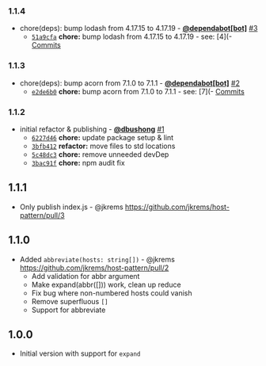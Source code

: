 ### 1.1.4

* chore(deps): bump lodash from 4.17.15 to 4.17.19 - **[@dependabot[bot]](https://github.com/apps/dependabot)** [#3](https://github.com/groupon/host-pattern/pull/3)
  - [`51a9cfa`](https://github.com/groupon/host-pattern/commit/51a9cfa527f4605326a4718a0695d7517aaac03f) **chore:** bump lodash from 4.17.15 to 4.17.19 - see: [4](- [Commits](https://github.com/lodash/lodash/compare/4)


### 1.1.3

* chore(deps): bump acorn from 7.1.0 to 7.1.1 - **[@dependabot[bot]](https://github.com/apps/dependabot)** [#2](https://github.com/groupon/host-pattern/pull/2)
  - [`e2de6b0`](https://github.com/groupon/host-pattern/commit/e2de6b0fb9add86e5b6cdf3321cd5843a544d343) **chore:** bump acorn from 7.1.0 to 7.1.1 - see: [7](- [Commits](https://github.com/acornjs/acorn/compare/7)


### 1.1.2

* initial refactor & publishing - **[@dbushong](https://github.com/dbushong)** [#1](https://github.com/groupon/host-pattern/pull/1)
  - [`6227d46`](https://github.com/groupon/host-pattern/commit/6227d4614dcbedbf16716c7dafed87ebdc73fa4b) **chore:** update package setup & lint
  - [`3bfb412`](https://github.com/groupon/host-pattern/commit/3bfb41285eb1e0e2acfe2447aa3a2792ae6e5900) **refactor:** move files to std locations
  - [`5c48dc3`](https://github.com/groupon/host-pattern/commit/5c48dc3ce5879006c310c10b646c1107cc882e9d) **chore:** remove unneeded devDep
  - [`3bac91f`](https://github.com/groupon/host-pattern/commit/3bac91f7243f1573db793ddc5570f1346c7eefd4) **chore:** npm audit fix


1.1.1
-----
* Only publish index.js - @jkrems
  https://github.com/jkrems/host-pattern/pull/3

1.1.0
-----
* Added `abbreviate(hosts: string[])` - @jkrems
  https://github.com/jkrems/host-pattern/pull/2
  - Add validation for abbr argument
  - Make expand(abbr([])) work, clean up reduce
  - Fix bug where non-numbered hosts could vanish
  - Remove superfluous `[]`
  - Support for abbreviate

1.0.0
-----
* Initial version with support for `expand`
